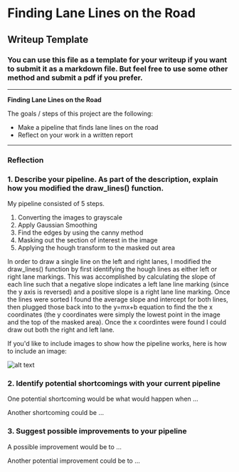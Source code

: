 # **Finding Lane Lines on the Road** 

## Writeup Template

### You can use this file as a template for your writeup if you want to submit it as a markdown file. But feel free to use some other method and submit a pdf if you prefer.

---

**Finding Lane Lines on the Road**

The goals / steps of this project are the following:
* Make a pipeline that finds lane lines on the road
* Reflect on your work in a written report


[//]: # (Image References)

[image1]: ./examples/grayscale.jpg "Grayscale"

---

### Reflection

### 1. Describe your pipeline. As part of the description, explain how you modified the draw_lines() function.

My pipeline consisted of 5 steps.
1) Converting the images to grayscale
2) Apply Gaussian Smoothing
3) Find the edges by using the canny method
4) Masking out the section of interest in the image
5) Applying the hough transform to the masked out area

In order to draw a single line on the left and right lanes, I modified the draw_lines() function by first identifying the hough lines as either left or right lane markings.  This was accomplished by calculating the slope of each line such that a negative slope indicates a left lane line marking (since the y axis is reversed) and a positive slope is a right lane line marking.  Once the lines were sorted I found the average slope and intercept for both lines, then plugged those back into to the y=mx+b equation to find the the x coordinates (the y coordinates were simply the lowest point in the image and the top of the masked area).  Once the x coordintes were found I could draw out both the right and left lane.

If you'd like to include images to show how the pipeline works, here is how to include an image: 

![alt text][image1]


### 2. Identify potential shortcomings with your current pipeline


One potential shortcoming would be what would happen when ... 

Another shortcoming could be ...


### 3. Suggest possible improvements to your pipeline

A possible improvement would be to ...

Another potential improvement could be to ...

